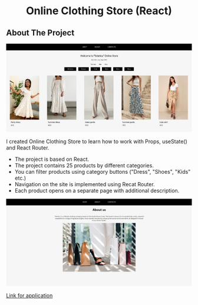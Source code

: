 <h1 align="center">Online Clothing Store (React)</h1>

<!-- ABOUT THE PROJECT -->
## About The Project

![Product Name Screen Shot](https://github.com/AlesyaSuperfin/online-clothing-store/blob/main/online_clothing_store.jpg)

I created Online Clothing Store to learn how to work with Props, useState() and React Router.

* The project is based on React.
* The project contains 25 products by different categories.
* You can filter products using category buttons ("Dress", "Shoes", "Kids" etc.)
* Navigation on the site is implemented using Recat Router.
* Each product opens on a separate page with additional description.

![Product Name Screen Shot](https://github.com/AlesyaSuperfin/online-clothing-store/blob/main/online_clothing_store_two.jpg)

[Link for application](https://alesya-superfin-online-clothing-store.netlify.app/about)
